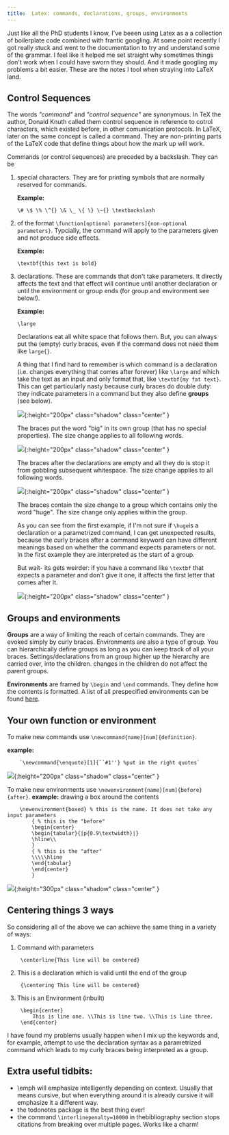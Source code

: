 ```yaml
---
title:  Latex: commands, declarations, groups, environments
---
```


Just like all the PhD students I know, I've beeen using Latex as a a collection of boilerplate code combined with frantic googling. At some point recently I got really stuck and went to the documentation to try and understand some of the grammar. I feel like it helped me set straight why sometimes things don't work when I could have sworn they should. And it made googling my problems a bit easier. These are the notes I tool when straying into LaTeX land.


## Control Sequences
The words *"command"* and *"control sequence"* are synonymous. In TeX the author, Donald Knuth called them control sequence in reference to cotrol characters, which existed before, in other comunication protocols. In LaTeX, later on the same concept is called a command. They are non-printing parts of the LaTeX code that define things about how the mark up will work.

Commands (or control sequences) are preceded by a backslash. They can be

1. special characters. They are for printing symbols that are normally reserved for commands.

    **Example:**
        
    ```
    \# \$ \% \^{} \& \_ \{ \} \~{} \textbackslash
    ```

2. of the format `\function[optional parameters]{non-optional parameters}`. Typcially, the command will apply to the parameters given and not produce side effects.
    
    **Example:**
    ```
    \textbf{this text is bold}
    ```

3. declarations. These are commands that don't take parameters. It directly affects the text and that effect  will  continue  until  another  declaration or until the environment or group ends (for group and environment see below!).

    **Example:**
    ```
    \large
    ```

    Declarations eat all white space that follows them. But, you can always put the (empty) curly braces, even if the command does not need them like `large{}`.

    A thing that I find hard to remember is which command is a declaration (i.e. changes everything that comes after forever) like `\large` and which take the text as an input and only format that, like `\textbf{my fat text}`. This can get particularly nasty because curly braces do double duty: they indicate parameters in a command but they also define **groups** (see below).

    ![]({{site.blog_url}}/resources/images/blog5/braces_a.png){:height="200px" class="shadow" class="center" }
   
    The braces put the word "big" in its own group (that has no special properties). The size change applies to all following words.

    ![]({{site.blog_url}}/resources/images/blog5/braces_b.png){:height="200px" class="shadow" class="center" }
    
    The braces after the declarations are empty and all they do is stop it from gobbling subsequent whitespace. The size change applies to all following words.

    ![]({{site.blog_url}}/resources/images/blog5/braces_c.png){:height="200px" class="shadow" class="center" }
    
    The braces contain the size change to a group which contains only the word "huge". The size change only applies within the group.

    As you can see from the first example, if I'm not sure if `\huge`is a declaration or a parametrized command, I can get unexpected results, because the curly braces after a command keyword can have different meanings based on whether the command expects parameters or not. In the first example they are interpreted as the start of a group.

    But wait- its gets weirder: if you have a command like `\textbf` that expects a parameter and don't give it one, it affects the first letter that comes after it.
    
    ![]({{site.blog_url}}/resources/images/blog5/braces_d.png){:height="200px" class="shadow" class="center" }

## Groups and environments
**Groups** are a way of limiting the reach of certain commands. They are evoked simply by curly braces. Environments are also a type of group. You can hierarchically define groups as long as you can keep track of all your braces. Settings/declarations from an group higher up the hierarchy are carried over, into the children. changes in the children do not affect the parent groups.

**Environments** are framed by `\begin` and `\end` commands. They define how the contents is formatted. A list of all prespecified environments can be found [here](https://latex.wikia.org/wiki/List_of_LaTeX_environments).


## Your own function or environment
To make new commands use `\newcommand{name}[num]{definition}`.

**example:**

        `\newcommand{\enquote}[1]{``#1''} %put in the right quotes`

![]({{site.blog_url}}/resources/images/blog5/enquote.png){:height="200px" class="shadow" class="center" }

To make new environments use `\newenvironment{name}[num]{before}{after}`.
**example:** drawing a box around the contents

        \newenvironment{boxed} % this is the name. It does not take any input parameters
            { % this is the "before"
            \begin{center}
            \begin{tabular}{|p{0.9\textwidth}|}
            \hline\\
            }
            { % this is the "after"
            \\\\\hline
            \end{tabular}
            \end{center}
            }

![]({{site.blog_url}}/resources/images/blog5/box.png){:height="300px" class="shadow" class="center" }

## Centering things 3 ways
So considering all of the above we can achieve the same thing in a variety of ways:

1. Command with parameters

        \centerline{This line will be centered}

2. This is a declaration which is valid until the end of the group

        {\centering This line will be centered}

3. This is an Environment (inbuilt)

        \begin{center}
            This is line one. \\This is line two. \\This is line three.
        \end{center}

I have found my problems usually happen when I mix up the keywords and, for example, attempt to use the declaration syntax as a parametrized command which leads to my curly braces being interpreted as a group.


## Extra useful tidbits:
- \emph will emphasize intelligently depending on context. Usually that means cursive, but when everything around it is already cursive it will emphasize it a different way.
- the todonotes package is the best thing ever!
- the command `\interlinepenalty=10000` in thebibliography section stops citations from breaking over multiple pages. Works like a charm!
